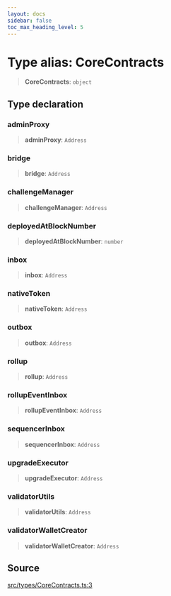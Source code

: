 ```yaml
---
layout: docs
sidebar: false
toc_max_heading_level: 5
---
```


# Type alias: CoreContracts

> **CoreContracts**: `object`

## Type declaration

### adminProxy

> **adminProxy**: `Address`

### bridge

> **bridge**: `Address`

### challengeManager

> **challengeManager**: `Address`

### deployedAtBlockNumber

> **deployedAtBlockNumber**: `number`

### inbox

> **inbox**: `Address`

### nativeToken

> **nativeToken**: `Address`

### outbox

> **outbox**: `Address`

### rollup

> **rollup**: `Address`

### rollupEventInbox

> **rollupEventInbox**: `Address`

### sequencerInbox

> **sequencerInbox**: `Address`

### upgradeExecutor

> **upgradeExecutor**: `Address`

### validatorUtils

> **validatorUtils**: `Address`

### validatorWalletCreator

> **validatorWalletCreator**: `Address`

## Source

[src/types/CoreContracts.ts:3](https://github.com/anegg0/arbitrum-orbit-sdk/blob/b24cbe9cd68eb30d18566196d2c909bd4086db10/src/types/CoreContracts.ts#L3)
